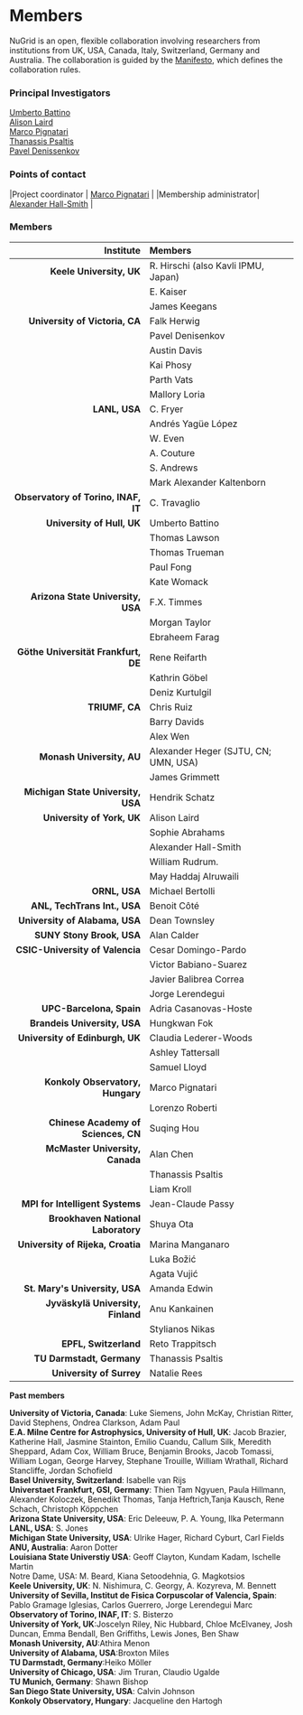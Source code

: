 # Members

NuGrid is an open, flexible collaboration involving researchers from
institutions from UK, USA, Canada, Italy, Switzerland, Germany and Australia.
The collaboration is guided by the [Manifesto](manifesto.md), which defines the
collaboration rules.

### Principal Investigators

[Umberto Battino](mailto:ubattino@staffmail.ed.ac.uk)  
[Alison Laird](mailto:alison.laird@york.ac.uk)  
[Marco Pignatari](mailto:mpignatari@gmail.com)  
[Thanassis Psaltis](mailto:psaltis@theorie.ikp.physik.tu-darmstadt.de)  
[Pavel Denissenkov](mailto:pavelden@uvic.ca)

### Points of contact

|Project coordinator | [Marco Pignatari](mailto:mpignatari@gmail.com) | 
|Membership administrator| [Alexander Hall-Smith](mailto:ahs539@york.ac.uk) |

### Members

| Institute                           | Members                              | 
| ---:                                | :---                                 | 
| **Keele University, UK**            | R. Hirschi (also Kavli IPMU, Japan)  | 
|                                     | E. Kaiser                            | 
|                                     | James Keegans
| **University of Victoria, CA**      | Falk Herwig                          | 
|                                     | Pavel Denisenkov                     | 
|                                     | Austin Davis                         | 
|                                     | Kai Phosy                            |
|                                     | Parth Vats                           |
|                                     | Mallory Loria                        |
| **LANL, USA**                       | C. Fryer                             | 
|                                     | Andrés Yagüe López                   |
|                                     | W. Even                              | 
|                                     | A. Couture                           | 
|                                     | S. Andrews                           | 
|                                     | Mark Alexander Kaltenborn            |
| **Observatory of Torino, INAF, IT** | C. Travaglio                         |
| **University of Hull, UK**          | Umberto Battino                      |
|                                     | Thomas Lawson                        | 
|                                     | Thomas Trueman                       | 
|                                     | Paul Fong                            | 
|                                     | Kate Womack                          |
| **Arizona State University, USA**   | F.X. Timmes                          | 
|                                     | Morgan Taylor                        |
|                                     | Ebraheem Farag                       |
| **Göthe Universität Frankfurt, DE** | Rene Reifarth                        | 
|                                     | Kathrin Göbel                        | 
|                                     | Deniz Kurtulgil                      |  
| **TRIUMF, CA**                      | Chris Ruiz                           | 
|                                     | Barry Davids                         |
|                                     | Alex Wen                             |
| **Monash University, AU**           | Alexander Heger (SJTU, CN; UMN, USA) |  
|                                     | James Grimmett                       | 
| **Michigan State University, USA**  | Hendrik Schatz                       | 
| **University of York, UK**          | Alison Laird                         |
|                                     | Sophie Abrahams                      |
|                                     | Alexander Hall-Smith                 |
|                                     | William Rudrum.                      |
|                                     | May Haddaj Alruwaili                 |
| **ORNL, USA**                       | Michael Bertolli                     | 
| **ANL, TechTrans Int., USA**        | Benoit Côté                          | 
| **University of Alabama, USA**      | Dean Townsley                        |  
| **SUNY Stony Brook, USA**           | Alan Calder                          | 
| **CSIC-University of Valencia**     | Cesar Domingo-Pardo                  | 
|                                     | Victor Babiano-Suarez                |
|                                     | Javier Balibrea Correa               |
|                                     | Jorge Lerendegui                     |
| **UPC-Barcelona, Spain**            | Adria Casanovas-Hoste                |
| **Brandeis University, USA**        | Hungkwan Fok                         | 
| **University of Edinburgh, UK**     | Claudia Lederer-Woods                | 
|                                     | Ashley Tattersall                    | 
|                                     | Samuel Lloyd                         | 
| **Konkoly Observatory, Hungary**    | Marco Pignatari                      | 
|                                     | Lorenzo Roberti                      |
| **Chinese Academy of Sciences, CN** | Suqing Hou                           | 
| **McMaster University, Canada**     | Alan Chen                            | 
|                                     | Thanassis Psaltis                    | 
|                                     | Liam Kroll                           |
| **MPI for Intelligent Systems**     | Jean-Claude Passy                    |
| **Brookhaven National Laboratory**  | Shuya Ota                            |
| **University of Rijeka, Croatia**   | Marina Manganaro                     |
|                                     | Luka Božić                           |
|                                     | Agata Vujić                          |
| **St. Mary's University, USA**      | Amanda Edwin                         |
| **Jyväskylä University, Finland**   | Anu Kankainen                        |
|                                     | Stylianos Nikas                      |
| **EPFL, Switzerland**               | Reto Trappitsch                      | 
| **TU Darmstadt, Germany**           | Thanassis Psaltis                    | 
| **University of Surrey**            | Natalie Rees                         |

**Past members**<br />

**University of Victoria, Canada**: Luke Siemens, John McKay, Christian Ritter, David Stephens, Ondrea Clarkson, Adam Paul <br />
**E.A. Milne Centre for Astrophysics, University of Hull, UK**: Jacob Brazier, Katherine Hall, Jasmine Stainton, Emilio Cuandu, Callum Silk, Meredith Sheppard, Adam Cox, William Bruce, Benjamin Brooks, Jacob Tomassi, William Logan, George Harvey, Stephane Trouille, William Wrathall, Richard Stancliffe, Jordan Schofield  <br />
**Basel University, Switzerland**: Isabelle van Rijs<br /> 
**Universtaet Frankfurt, GSI, Germany**: Thien Tam Ngyuen, Paula Hillmann, Alexander Koloczek, Benedikt Thomas, Tanja Heftrich,Tanja Kausch, Rene Schach, Christoph Köppchen<br />
**Arizona State University, USA**: Eric Deleeuw, P. A. Young, Ilka Petermann <br />
**LANL, USA**: S. Jones <br />
**Michigan State University, USA**: Ulrike Hager, Richard Cyburt, Carl Fields<br />
**ANU, Australia**: Aaron Dotter<br />
**Louisiana State Universtiy USA**: Geoff Clayton, Kundam Kadam, Ischelle Martin<br />
Notre Dame, USA: M. Beard, Kiana Setoodehnia, G. Magkotsios<br />
**Keele University, UK**: N. Nishimura, C. Georgy, A. Kozyreva, M. Bennett<br />
**University of Sevilla, Institut de Fisica Corpuscolar of Valencia, Spain**: Pablo Gramage Iglesias, Carlos Guerrero, Jorge Lerendegui Marc<br />
**Observatory of Torino, INAF, IT**: S. Bisterzo<br />
**University of York, UK**:Joscelyn Riley, Nic Hubbard, Chloe McElvaney, Josh Duncan, Emma Bendall, Ben Griffiths, Lewis Jones, Ben Shaw<br />
**Monash University, AU**:Athira Menon<br />
**University of Alabama, USA**:Broxton Miles<br />
**TU Darmstadt, Germany**:Heiko Möller<br /> 
**University of Chicago, USA**: Jim Truran, Claudio Ugalde<br />
**TU Munich, Germany**: Shawn Bishop<br /> 
**San Diego State University, USA**: Calvin Johnson<br /> 
**Konkoly Observatory, Hungary**: Jacqueline den Hartogh<br /> 
